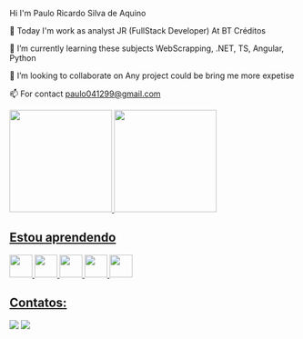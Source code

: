 Hi I'm Paulo Ricardo Silva de Aquino

🔭 Today I'm work as analyst JR (FullStack Developer) At BT Créditos

🌱 I’m currently learning these subjects WebScrapping, .NET, TS, Angular, Python

👯 I’m looking to collaborate on Any project could be bring me more expetise

📫 For contact paulo041299@gmail.com

<div>
<a href="https://github.com/paulo-aquino-dev">
<img loading="lazy" height="180em" src="https://github-readme-stats.vercel.app/api?username=paulo-aquino-dev&show_icons=true&theme=dracula&include_all_commits=true&count_private=true"/>
<img loading="lazy" height="180em" src="https://github-readme-stats.vercel.app/api/top-langs/?username=paulo-aquino-dev&layout=compact&langs_count=7&theme=dracula"/>
</div>

## Estou aprendendo

<img loading="lazy" src="https://cdn.jsdelivr.net/gh/devicons/devicon/icons/python/python-plain.svg" width="40" height="40"/> <img loading="lazy" src="https://cdn.jsdelivr.net/gh/devicons/devicon/icons/angularjs/angularjs-plain.svg" width="40" height="40"/> <img src="https://cdn.jsdelivr.net/gh/devicons/devicon/icons/csharp/csharp-plain.svg" width="40" height="40" /> <img loading="lazy" src="https://cdn.jsdelivr.net/gh/devicons/devicon/icons/microsoftsqlserver/microsoftsqlserver-plain-wordmark.svg" width="40" height="40" /> <img src="https://cdn.jsdelivr.net/gh/devicons/devicon/icons/jira/jira-original-wordmark.svg" width="40" height="40"/>




## Contatos:

<div>

<a href = "mailto:paulo041299@gmail.com"><img loading="lazy" src="https://img.shields.io/badge/Gmail-D14836?style=for-the-badge&logo=gmail&logoColor=white" target="_blank"></a>
<a href="https://www.linkedin.com/in/paulo-aquino" target="_blank"><img loading="lazy" src="https://img.shields.io/badge/-LinkedIn-%230077B5?style=for-the-badge&logo=linkedin&logoColor=white" target="_blank"></a>   
</div>
